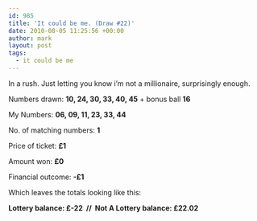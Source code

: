 ```yaml
---
id: 985
title: 'It could be me. (Draw #22)'
date: 2010-08-05 11:25:56 +00:00
author: mark
layout: post
tags:
  - it could be me
---
```

In a rush. Just letting you know i&#8217;m not a millionaire, surprisingly enough.

Numbers drawn: **10, 24, 30, 33, 40, 45** + bonus ball **16**

My Numbers: **06, 09, 11, 23, 33, 44**

No. of matching numbers: **1**

Price of ticket: **£1**

Amount won: **£0**

Financial outcome: **-£1**

Which leaves the totals looking like this:

**Lottery balance: £-22  //  Not A Lottery balance: £22.02**